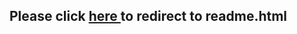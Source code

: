 <h2>Please click <a href='https://rawgit.com/shinelink/shinelink.github.io/master/readme.html'> here </a> to redirect to readme.html</h2>
